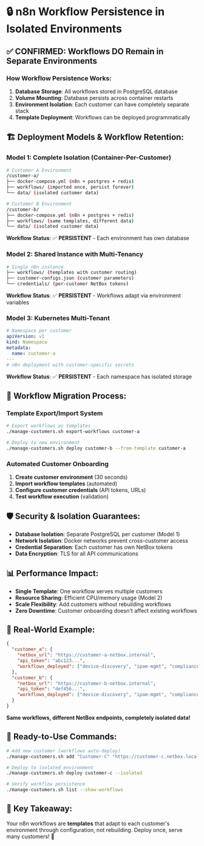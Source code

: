 # 🔒 n8n Workflow Persistence in Isolated Environments

## ✅ **CONFIRMED: Workflows DO Remain in Separate Environments**

### **How Workflow Persistence Works:**

1. **Database Storage**: All workflows stored in PostgreSQL database
2. **Volume Mounting**: Database persists across container restarts  
3. **Environment Isolation**: Each customer can have completely separate stack
4. **Template Deployment**: Workflows can be deployed programmatically

## 🏗️ **Deployment Models & Workflow Retention:**

### **Model 1: Complete Isolation (Container-Per-Customer)**
```bash
# Customer A Environment
/customer-a/
├── docker-compose.yml (n8n + postgres + redis)
├── workflows/ (imported once, persist forever)
└── data/ (isolated customer data)

# Customer B Environment  
/customer-b/
├── docker-compose.yml (n8n + postgres + redis)
├── workflows/ (same templates, different data)
└── data/ (isolated customer data)
```

**Workflow Status**: ✅ **PERSISTENT** - Each environment has own database

### **Model 2: Shared Instance with Multi-Tenancy**
```bash
# Single n8n instance
├── workflows/ (templates with customer routing)
├── customer-configs.json (customer parameters)
└── credentials/ (per-customer NetBox tokens)
```

**Workflow Status**: ✅ **PERSISTENT** - Workflows adapt via environment variables

### **Model 3: Kubernetes Multi-Tenant**
```yaml
# Namespace per customer
apiVersion: v1
kind: Namespace
metadata:
  name: customer-a
---
# n8n deployment with customer-specific secrets
```

**Workflow Status**: ✅ **PERSISTENT** - Each namespace has isolated storage

## 🔄 **Workflow Migration Process:**

### **Template Export/Import System**
```bash
# Export workflows as templates
./manage-customers.sh export-workflows customer-a

# Deploy to new environment
./manage-customers.sh deploy customer-b --from-template customer-a
```

### **Automated Customer Onboarding**
1. **Create customer environment** (30 seconds)
2. **Import workflow templates** (automated)
3. **Configure customer credentials** (API tokens, URLs)
4. **Test workflow execution** (validation)

## 🛡️ **Security & Isolation Guarantees:**

- **Database Isolation**: Separate PostgreSQL per customer (Model 1)
- **Network Isolation**: Docker networks prevent cross-customer access
- **Credential Separation**: Each customer has own NetBox tokens
- **Data Encryption**: TLS for all API communications

## 📊 **Performance Impact:**

- **Single Template**: One workflow serves multiple customers
- **Resource Sharing**: Efficient CPU/memory usage (Model 2)
- **Scale Flexibility**: Add customers without rebuilding workflows
- **Zero Downtime**: Customer onboarding doesn't affect existing workflows

## 🎯 **Real-World Example:**

```json
{
  "customer_a": {
    "netbox_url": "https://customer-a-netbox.internal",
    "api_token": "abc123...",
    "workflows_deployed": ["device-discovery", "ipam-mgmt", "compliance"]
  },
  "customer_b": {
    "netbox_url": "https://customer-b-netbox.internal", 
    "api_token": "def456...",
    "workflows_deployed": ["device-discovery", "ipam-mgmt", "compliance"]
  }
}
```

**Same workflows, different NetBox endpoints, completely isolated data!**

## 🚀 **Ready-to-Use Commands:**

```bash
# Add new customer (workflows auto-deploy)
./manage-customers.sh add "Customer-C" "https://customer-c.netbox.local" "token123"

# Deploy to isolated environment
./manage-customers.sh deploy customer-c --isolated

# Verify workflow persistence
./manage-customers.sh list --show-workflows
```

## 🔑 **Key Takeaway:**
Your n8n workflows are **templates** that adapt to each customer's environment through configuration, not rebuilding. Deploy once, serve many customers! 🎉
